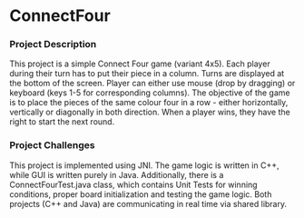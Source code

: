 # ConnectFour
### Project Description
This project is a simple Connect Four game (variant 4x5). Each player during their turn has to put their piece in a column. Turns are displayed at the bottom of the screen. Player can either use mouse (drop by dragging) or keyboard (keys 1-5 for corresponding columns). The objective of the game is to place the pieces of the same colour four in a row - either horizontally, vertically or diagonally in both direction. When a player wins, they have the right to start the next round.

### Project Challenges
This project is implemented using JNI. The game logic is written in C++, while GUI is written purely in Java. Additionally, there is a ConnectFourTest.java class, which contains Unit Tests for winning conditions, proper board initialization and testing the game logic. Both projects (C++ and Java) are communicating in real time via shared library.
